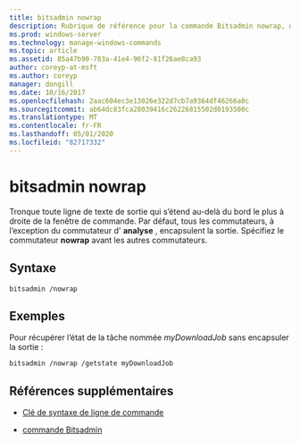 ```yaml
---
title: bitsadmin nowrap
description: Rubrique de référence pour la commande Bitsadmin nowrap, qui tronque toute ligne de texte de sortie qui s’étend au-delà du bord le plus à droite de la fenêtre de commande.
ms.prod: windows-server
ms.technology: manage-windows-commands
ms.topic: article
ms.assetid: 85a47b90-783a-41e4-96f2-81f26ae8ca93
author: coreyp-at-msft
ms.author: coreyp
manager: dongill
ms.date: 10/16/2017
ms.openlocfilehash: 2aac604ec3e13026e322d7cb7a9364df46266a0c
ms.sourcegitcommit: ab64dc83fca28039416c26226815502d0193500c
ms.translationtype: MT
ms.contentlocale: fr-FR
ms.lasthandoff: 05/01/2020
ms.locfileid: "82717332"
---
```

# <a name="bitsadmin-nowrap"></a>bitsadmin nowrap

Tronque toute ligne de texte de sortie qui s’étend au-delà du bord le plus à droite de la fenêtre de commande. Par défaut, tous les commutateurs, à l’exception du commutateur d' **analyse** , encapsulent la sortie. Spécifiez le commutateur **nowrap** avant les autres commutateurs.

## <a name="syntax"></a>Syntaxe

```
bitsadmin /nowrap
```

## <a name="examples"></a>Exemples

Pour récupérer l’état de la tâche nommée *myDownloadJob* sans encapsuler la sortie :

```
bitsadmin /nowrap /getstate myDownloadJob
```

## <a name="additional-references"></a>Références supplémentaires

- [Clé de syntaxe de ligne de commande](command-line-syntax-key.md)

- [commande Bitsadmin](bitsadmin.md)
